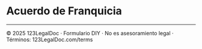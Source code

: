 # Acuerdo de Franquicia

---
© 2025 123LegalDoc · Formulario DIY · No es asesoramiento legal · Términos: 123LegalDoc.com/terms
